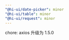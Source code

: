```yaml
---
"@hi-ui/date-picker": minor
"@hi-ui/table": minor
"@hi-ui/request": minor
---
```


chore: axios 升级为 1.5.0
